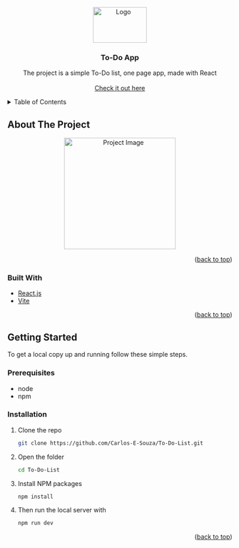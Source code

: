 <div id="top"></div>

<!-- PROJECT LOGO -->
<br />
<div align="center">
<img src="https://i.postimg.cc/sx6jXM2d/logo.png" alt="Logo" width="120" height="80">

<h3 align="center">To-Do App</h3>

  <p align="center">
    The project is a simple To-Do list, one page app, made with React
    <br />
    <br />
    <a href="https://to-do-dun-zeta.vercel.app/">Check it out here</a>
</div>

<!-- TABLE OF CONTENTS -->
<details>
  <summary>Table of Contents</summary>
  <ol>
    <li>
      <a href="#about-the-project">About The Project</a>
      <ul>
        <li><a href="#built-with">Built With</a></li>
      </ul>
    </li>
    <li>
      <a href="#getting-started">Getting Started</a>
      <ul>
        <li><a href="#prerequisites">Prerequisites</a></li>
        <li><a href="#installation">Installation</a></li>
      </ul>
    </li>
  </ol>
</details>

<!-- ABOUT THE PROJECT -->

## About The Project

<div align="center">
<img src="https://i.postimg.cc/SQnvdXb7/todo.png" alt="Project Image" width="250" height="250">
</div>

<p align="right">(<a href="#top">back to top</a>)</p>

### Built With

-   [React.js](https://reactjs.org/)
-   [Vite](https://vitejs.dev/)

<p align="right">(<a href="#top">back to top</a>)</p>

<!-- GETTING STARTED -->

## Getting Started

To get a local copy up and running follow these simple steps.

### Prerequisites

-   node
-   npm

### Installation

1. Clone the repo
    ```sh
    git clone https://github.com/Carlos-E-Souza/To-Do-List.git
    ```
2. Open the folder
    ```sh
    cd To-Do-List
    ```
3. Install NPM packages
    ```sh
    npm install
    ```
4. Then run the local server with
    ```sh
    npm run dev
    ```
    <p align="right">(<a href="#top">back to top</a>)</p>
